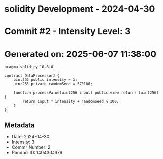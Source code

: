 ﻿# solidity Development - 2024-04-30
# Commit #2 - Intensity Level: 3
# Generated on: 2025-06-07 11:38:00
```solidity
pragma solidity ^0.8.0;

contract DataProcessor2 {
    uint256 public intensity = 3;
    uint256 private randomSeed = 570106;

    function processValue(uint256 input) public view returns (uint256) {
        return input * intensity + randomSeed % 100;
    }
}
```
## Metadata
- Date: 2024-04-30
- Intensity: 3
- Commit Number: 2
- Random ID: 1404304679
